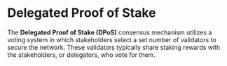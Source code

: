 # Delegated Proof of Stake

The **Delegated Proof of Stake (DPoS)** consensus mechanism utilizes a voting system in which stakeholders select a set number of validators to secure the network. These validators typically share staking rewards with the stakeholders, or delegators, who vote for them.
